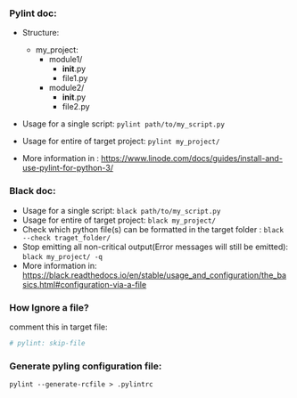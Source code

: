 ### Pylint doc:

* Structure:
    * my_project:
        * module1/
            * __init__.py
            * file1.py
        * module2/
            * __init__.py
            * file2.py
* Usage for a single script: ```pylint path/to/my_script.py```
* Usage for entire of target project: ```pylint my_project/```

* More information in : https://www.linode.com/docs/guides/install-and-use-pylint-for-python-3/

### Black doc:

* Usage for a single script: ```black path/to/my_script.py```
* Usage for entire of target project: ```black my_project/```
* Check which python file(s) can be formatted in the target folder : ```black --check traget_folder/```
* Stop emitting all non-critical output(Error messages will still be emitted): ```black my_project/ -q```
* More information
  in: https://black.readthedocs.io/en/stable/usage_and_configuration/the_basics.html#configuration-via-a-file

### How Ignore a file?
comment this in target file:

```python
# pylint: skip-file
```

### Generate pyling configuration file:
```shell
pylint --generate-rcfile > .pylintrc
```